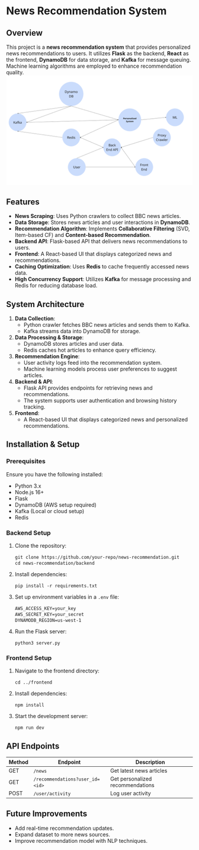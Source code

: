 # News Recommendation System
## Overview
This project is a **news recommendation system** that provides personalized news recommendations to users. It utilizes **Flask** as the backend, **React** as the frontend, **DynamoDB** for data storage, and **Kafka** for message queuing. Machine learning algorithms are employed to enhance recommendation quality.
![system design](display/general.png)
## Features
- **News Scraping**: Uses Python crawlers to collect BBC news articles.
- **Data Storage**: Stores news articles and user interactions in **DynamoDB**.
- **Recommendation Algorithm**: Implements **Collaborative Filtering** (SVD, Item-based CF) and **Content-based Recommendation**.
- **Backend API**: Flask-based API that delivers news recommendations to users.
- **Frontend**: A React-based UI that displays categorized news and recommendations.
- **Caching Optimization**: Uses **Redis** to cache frequently accessed news data.
- **High Concurrency Support**: Utilizes **Kafka** for message processing and Redis for reducing database load.

## System Architecture
1. **Data Collection**:
    - Python crawler fetches BBC news articles and sends them to Kafka.
    - Kafka streams data into DynamoDB for storage.
2. **Data Processing & Storage**:
    - DynamoDB stores articles and user data.
    - Redis caches hot articles to enhance query efficiency.
3. **Recommendation Engine**:
    - User activity logs feed into the recommendation system.
    - Machine learning models process user preferences to suggest articles.
4. **Backend & API**:
    - Flask API provides endpoints for retrieving news and recommendations.
    - The system supports user authentication and browsing history tracking.
5. **Frontend**:
    - A React-based UI that displays categorized news and personalized recommendations.

## Installation & Setup
### Prerequisites
Ensure you have the following installed:

- Python 3.x
- Node.js 16+
- Flask
- DynamoDB (AWS setup required)
- Kafka (Local or cloud setup)
- Redis
### Backend Setup
1. Clone the repository:
    ```
    git clone https://github.com/your-repo/news-recommendation.git
    cd news-recommendation/backend
    ```
2. Install dependencies:
    ```
    pip install -r requirements.txt
    ```
3. Set up environment variables in a `.env` file:
    ```
    AWS_ACCESS_KEY=your_key
    AWS_SECRET_KEY=your_secret
    DYNAMODB_REGION=us-west-1
    ``` 
4. Run the Flask server:
    ```
    python3 server.py
    ```
### Frontend Setup

1. Navigate to the frontend directory:
    ```
    cd ../frontend
    ```
2. Install dependencies:
    ```
    npm install
    ```
3. Start the development server:
    ```
    npm run dev
    ```
## API Endpoints
| Method | Endpoint | Description |
| --- | --- | --- |
| GET | `/news` | Get latest news articles |
| GET | `/recommendations?user_id=<id>` | Get personalized recommendations |
| POST | `/user/activity` | Log user activity |

## Future Improvements
- Add real-time recommendation updates.
- Expand dataset to more news sources.
- Improve recommendation model with NLP techniques.
